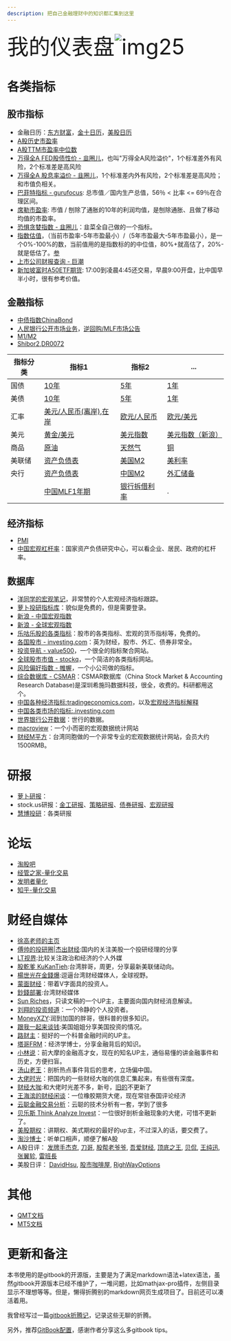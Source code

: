 ```yaml
---
description: 把自己金融理财中的知识都汇集到这里
---
```

<span style="font-size:50px;text-align:top;">我的仪表盘<span>![img25](/images/20221202/1669948616866.jpg) 

# 各类指标

## 股市指标

- 金融日历：[东方财富](https://data.eastmoney.com/cjrl/default.html)，[金十日历](https://rili.jin10.com/)，[美股日历](https://www.dailyfxasia.com/calendar)
- [A股历史市盈率](https://eniu.com/)
- [A股TTM市盈率中位数](https://legulegu.com/stockdata/a-ttm-lyr)
- [万得全A FED股债性价 - 韭圈儿](https://funddb.cn/site/fed)，也叫"万得全A风险溢价"，1个标准差外有风险，2个标准差是高风险
- [万得全A 股息率溢价 - 韭圈儿](https://funddb.cn/site/fed)，1个标准差内外有风险，2个标准差是高风险；和市值负相关。
- [巴菲特指标 - gurufocus](https://www.gurufocus.cn/indicator/global_market_valuation/CHN): 总市值／国内生产总值，56％ < 比率 <= 69％在合理区间。
- [席勒市盈率](https://www.gurufocus.cn/indicator/shiller_pe_chn): 市值 / 刨除了通胀的10年的利润均值，是刨除通胀、且做了移动均值的市盈率。
- [恐惧贪婪指数 - 韭圈儿](https://funddb.cn/tool/fear)：韭菜全自己做的一个指标。
- [指数估值](https://funddb.cn/site/index)，（当前市盈率-5年市盈最小）/（5年市盈最大-5年市盈最小），是一个0%-100%的数，当前值用的是指数标的的中位值，80%+就高估了，20%-就是低估了。[参](https://www.bilibili.com/video/BV1se4y1U7o6)
- [上市公司财报查询 - 巨潮](http://www.cninfo.com.cn/new/commonUrl/pageOfSearch?url=disclosure/list/search&lastPage=index)
- [新加坡富时A50ETF期货](https://cn.investing.com/indices/china-a50-chart): 17:00到凌晨4:45还交易，早晨9:00开盘，比中国早半小时，很有参考价值。

## 金融指标

- [中债指数ChinaBond](https://yield.chinabond.com.cn/cbweb-mn/indices/single_index_query?locale=zh_CN)
- [人民银行公开市场业务](http://www.pbc.gov.cn/zhengcehuobisi/125207/125213/125431/index.html)，[逆回购/MLF市场公告](http://www.pbc.gov.cn/zhengcehuobisi/125207/125213/125431/125475/index.html)
- [M1/M2](http://value500.com/M1.asp)
- [Shibor](https://www.shibor.org/shibor/shibortrend/)[2](http://value500.com/Shibor.asp),[DR007](https://www.chinamoney.com.cn/chinese/mkdatapm/)[2](https://www.chinamoney.com.cn/chinese/bkfrr/)



| 指标分类| 指标1    | 指标2 | ... | 
| ----   |----     |----   |---- |
| 国债    |[10年](https://cn.investing.com/rates-bonds/china-10-year-bond-yield) | [5年](https://cn.investing.com/rates-bonds/china-5-year-bond-yield)| [1年](https://cn.investing.com/rates-bonds/china-1-year-bond-yield)|
| 美债   | [10年](https://cn.investing.com/rates-bonds/u.s.-10-year-bond-yield)|[5年](https://cn.investing.com/rates-bonds/u.s.-5-year-bond-yield)|[1年](https://cn.investing.com/rates-bonds/u.s.-1-year-bond-yield)|
| 汇率   | [美元/人民币(离岸)](https://cn.investing.com/currencies/usd-cny),[在岸](https://finance.sina.com.cn/money/forex/hq/USDCNY.shtml)|  [欧元/人民币](https://cn.investing.com/currencies/eur-cnh) | [欧元/美元](https://cn.investing.com/currencies/eur-usd) | 
| 美元   | [黄金/美元](https://cn.investing.com/currencies/xau-usd) |[美元指数](https://cn.investing.com/indices/usdollar) | [美元指数（新浪）](https://finance.sina.com.cn/money/forex/hq/DINIW.shtml) |
| 商品   | [原油](https://www.dailyfxasia.com/crude-oil) | [天然气](https://www.dailyfxasia.com/natural-gas) |[铜](https://www.dailyfxasia.com/copper-price)| 
| 美联储 | [资产负债表](https://zh.tradingeconomics.com/united-states/central-bank-balance-sheet)| [美国M2](https://zh.tradingeconomics.com/united-states/money-supply-m2)|[美利率](https://zh.tradingeconomics.com/united-states/interest-rate)  |
| 央行    |[资产负债表](https://zh.tradingeconomics.com/china/central-bank-balance-sheet) |[中国M2](https://zh.tradingeconomics.com/china/money-supply-m2) |[外汇储备](https://zh.tradingeconomics.com/china/foreign-exchange-reserves) |
|        |[中国MLF1年期](https://zh.tradingeconomics.com/china/1-year-mlf-rate)|[银行拆借利率](https://zh.tradingeconomics.com/china/interbank-rate) |   .  |




## 经济指标

- [PMI](https://legulegu.com/stockdata/pmi)
- [中国宏观杠杆率](http://114.115.232.154:8080/)：国家资产负债研究中心，可以看企业、居民、政府的杠杆率。

## 数据库

- [洋同学的宏观笔记](https://zhengceku.fun/)，非常赞的个人宏观经济指标跟踪。
- [萝卜投研指标库](https://robo.datayes.com/v2/landing/indicator_library)：貌似是免费的，但是需要登录。
- [新浪 - 中国宏观指数](http://finance.sina.com.cn/mac/)
- [新浪 - 全球宏观指数](https://finance.sina.com.cn/worldmac/allindicator.shtml)
- [乐咕乐股的各类指标](https://legulegu.com/)：股市的各类指标、宏观的货币指标等，免费的。
- [各国股市 - investing.com](https://cn.investing.com/equities/)：英为财经，股市、外汇、债券非常全。
- [投资导航 - value500](http://value500.com/PE.asp)，一个很全的指标聚合网站。
- [全球股市市值 - stockq](https://www.stockq.org/economy/cap.php)，一个简洁的各类指标网站。
- [风险偏好指数 - 帷幄](https://www.weivol.cn/rai/)，一个小公司做的指标。
- [综合数据库 - CSMAR](https://cn.gtadata.com/)：CSMAR数据库（China Stock Market & Accounting Research Database)是深圳希施玛数据科技，很全，收费的。科研都用这个。
- [中国各种经济指标:tradingeconomics.com](https://zh.tradingeconomics.com/china/indicators)，以及[宏观经济指标解释](https://zhuanlan.zhihu.com/p/107296111)
- [中国各类市场的指标:.investing.com](https://cn.investing.com/)
- [世界银行公开数据](https://data.worldbank.org.cn/)：世行的数据。
- [macroview](https://www.macroview.club/)：一个小而密的宏观数据统计网站
- [财经M平方](https://sc.macromicro.me/macro/cn)：台湾同胞做的一个非常专业的宏观数据统计网站，会员大约1500RMB。

# 研报
- [萝卜研报](https://robo.datayes.com/v2/selection)：
- stock.us研报：[金工研报](https://stock.us/cn/report/quant)、[策略研报](https://stock.us/cn/report/strategy)、[债券研报](https://stock.us/cn/report/bond)、[宏观研报](https://stock.us/cn/report/macro)
- [慧博投研](http://www.hibor.com.cn/)：各类研报


# 论坛
- [淘股吧](https://www.taoguba.com.cn/bbs/)
- [经管之家-量化交易](https://bbs.pinggu.org/forum-2166-1.html)
- [发明者量化](https://www.fmz.com/bbs)
- [知乎-量化交易](https://www.zhihu.com/topic/19815465/hot)


# 财经自媒体

- [徐高老师的主页](http://www.chinacef.cn/index.php/experts/zjmain/experts_id/30)
- [傅帅的投研圈](https://mp.weixin.qq.com/mp/appmsgalbum?__biz=MzIwMzM1MDYyMw==&action=getalbum&album_id=2524008843035787264&scene=173&from_msgid=2247485862&from_itemidx=1&count=3&nolastread=1#wechat_redirect)\|[杰出财经](https://www.youtube.com/@F_Investing):国内的关注美股一个投研经理的分享
- [LT视界](https://www.youtube.com/c/lifetimeuscn):比较关注政治和经济的个人外媒
- [股乾爹 KuKanTieh](https://www.youtube.com/channel/UCDDneQi63kJAdr3i5VCPzHg):台湾胖哥，周更，分享最新美联储动向。
- [楊世光在金錢爆](https://www.youtube.com/c/%E9%87%91%E9%8C%A2%E7%88%86):逗逼台湾财经媒体人，全球视野。
- [蒙面财经](https://www.youtube.com/channel/UCjJklW6MyT2yjHEOrRu-FOA)：带着V字面具的投资人。
- [鈔錢部署](https://www.youtube.com/c/%E8%8F%AF%E8%A6%96%E5%84%AA%E9%81%B8-%E9%88%94%E9%8C%A2%E9%83%A8%E7%BD%B2):台湾财经媒体
- [Sun Riches](https://www.youtube.com/user/sun2823793)，只读文稿的一个UP主，主要面向国内财经消息解读。
- [刘翔的投资频道](https://www.youtube.com/channel/UC0e5c4U67Vm6sAVK0vxN3Uw)：一个冷静的个人投资者。
- [MoneyXZY](https://www.youtube.com/c/MoneyXYZ):润到加国的胖哥，很科普的很多知识。
- [跟我一起来谈钱](https://www.youtube.com/channel/UC5RtC9dKUJ9noJ4C6N4XnmQ):美国姐姐分享美国投资的情况。
- [路财主](https://www.youtube.com/channel/UCHiUGbWH0Tpudc6ImtKRWYg)：挺好的一个科普金融时间的UP主。
- [塔哥FRM](https://space.bilibili.com/1159020889/?spm_id_from=333.999.0.0)：经济学博士，分享金融背后的知识。
- [小林说](https://www.youtube.com/c/Lindsay%E8%AF%B4)：前大摩的金融高才女，现在的知名UP主，通俗易懂的讲金融事件和历史，方便扫盲。
- [汤山老王](https://www.youtube.com/c/%E6%B1%A4%E5%B1%B1%E8%80%81%E7%8E%8B/videos)：剖析热点事件背后的思考，立场偏中国。
- [大佬时光](https://www.youtube.com/channel/UCsk_KewWLxnd0Ecs0zMs1BQ)：把国内的一些财经大咖的信息汇集起来，有些很有深度。
- [财经大咖](https://www.youtube.com/channel/UCIu889D_vLfXvVUMdmM5APw):和大佬时光差不多，新号，[旧的](https://www.youtube.com/@Finance_and_Economics)不更新了
- [王海滨的财经闲谈](https://www.youtube.com/@wang_haibin)：一位橡胶期货大佬，现在常驻泰国评论经济
- [云聪金融交易分析](https://www.youtube.com/@yuncongtrade)：云聪的技术分析有一套，学到了很多
- [贝乐斯 Think Analyze Invest](https://www.youtube.com/@thinkanalyzeinvest)：一位很好剖析金融现象的大佬，可惜不更新了。
- [美股期权](https://www.youtube.com/@user-nc7zt4hq1u)：讲期权、美式期权的最好的up主，不过深入的话，要交费了。
- [淘沙博士](https://space.bilibili.com/289706107)：听单口相声，顺便了解A股
- A股日评：
[发牌手杰克](https://space.bilibili.com/2142101977/),
[刀哥](https://space.bilibili.com/66559789),
[股帮老爷爷](https://space.bilibili.com/2064644818),
[吾爱财经](https://space.bilibili.com/96081167),
[顶底之王](https://space.bilibili.com/1508235842),
[贝侃](https://space.bilibili.com/1226974365),
[王纯迅](https://space.bilibili.com/479817898/),
[张翼轸](https://space.bilibili.com/396969839),
[雷班長](https://www.youtube.com/@-NFT)
- 美股日评：
[DavidHsu](https://www.youtube.com/@davidhsu5769),
[股市咖啡屋](https://www.youtube.com/@StockCafe/videos),
[RighWayOptions](https://www.youtube.com/@RightWayOptions)

# 其他
- [QMT文档](http://docs.thinktrader.net/vip/QMT/)
- [MT5文档](https://www.mql5.com/zh/docs)


# 更新和备注

本书使用的是gitbook的开源版，主要是为了满足markdown语法+latex语法，虽然gitbook开源版本已经不维护了，一堆问题，比如mathjax-pro插件，左侧目录显示不理想等等。但是，懒得折腾别的markdown网页生成项目了。目前还可以凑活着用。

我曾经写过一篇[gitbook折腾记](https://www.piginzoo.com/tech/2021/10/15/gitbook)，记录这些无聊的折腾。

另外，推荐[GitBook配置](https://mitudegaoyang.gitbooks.io/mybook/content/tools/GitBookConfigure.html)，感谢作者分享这么多gitbook tips。

